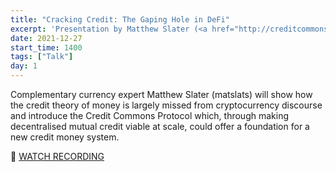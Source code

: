 ```yaml
---
title: "Cracking Credit: The Gaping Hole in DeFi"
excerpt: 'Presentation by Matthew Slater (<a href="http://creditcommons.net/" target="_blank" rel="nofollow noopener noreferrer">http://creditcommons.net/</a>)'
date: 2021-12-27
start_time: 1400
tags: ["Talk"]
day: 1
---
```


Complementary currency expert Matthew Slater (matslats) will show how the credit theory of money is largely missed from cryptocurrency discourse and introduce the Credit Commons Protocol which, through making decentralised mutual credit viable at scale, could offer a foundation for a new credit money system.

🎥 [WATCH RECORDING](https://drive.google.com/file/d/142C1hmpFpPMWvPGDdFUC_i5MBdOB3rfr)
